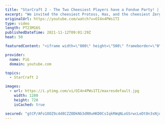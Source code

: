 ```yaml
---
title: "StarCraft 2 - The Two Cheesiest Players have a Fondue Party! | Has vs Bly CHEESEDOWN Part 1/4"
excerpt: "We invited the cheesiest Protoss, Has, and the cheesiest Zerg, Bly, to have a Cheesedown with us to determine who is the best at serving fondue. PiG Sty Festival 2021 https://www.pigstarcraft.com/about/pig-sty-festival/  -- 🐷 Second Channel for Learning Resources: https://www.youtube.com/c/PiGRandom"
originalUrl: https://youtube.com/watch?v=OI4n4PWs1TI
type: video
length: PT23M16S
publishedDateTime: 2021-11-12T09:01:29Z
heat: 50

featuredContent: "<iframe width=\"800\" height=\"500\" frameborder=\"0\" src=\"https://www.youtube.com/embed/OI4n4PWs1TI\" allow=\"accelerometer; autoplay; encrypted-media; gyroscope; picture-in-picture\" allowfullscreen></iframe>"

provider:
  name: PiG
  domain: youtube.com

topics:
  - StarCraft 2

images:
  - url: https://i.ytimg.com/vi/OI4n4PWs1TI/maxresdefault.jpg
    width: 1280
    height: 720
    isCached: true

secured: "gtCP/AFo1OOZ9c4d8CZZ0DkNb3dN9uHKD0CsIqkRWqNLoGSrwcLeDt0n3sNjqd3A6sHJ0bWIhCu12gbjgwx9Boaj9TVdbIKuqGtVDptkyKl8MtD+G0XRX667bj9rpBpI9Ol54Tnhau8LCLPANKHHpeW3YgIkw41/XI6+gJ+SnqmJCfYz/pj0PTLAyMZR8/GgibeEOioiL6UZU2oWf3UjIeNuSuRdjNJU5YNGgA6G7dU8qPO36XJl7MwkJPps974eNwL0HRAvWiYKDjvkL4tNr8+Ejyy/Z4GbszuVT4o42X4fWk2l2Tv5hau5aFQsZzjWn5xTMNbRtpfQC8bnfe2vhlcimuBi5UBjUo3DEomMwwFPL3VsQ18w3KI5dYReqvr9GUCSyx1N+hrNU7gKsAC5VGglajjUDp1hCGMPWyDg144=;qcFsN7unvFumDRADIpOwwA=="
---
```


